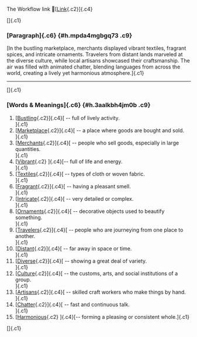 The Workflow link
👏[[Link](https://www.google.com/url?q=http://www.google.com&sa=D&source=editors&ust=1760496053942490&usg=AOvVaw2BGGeCmSRQglu2-K1f5tH1){.c2}]{.c4}

[]{.c1}

### [Paragraph]{.c6} {#h.mpda4mgbgq73 .c9}

[In the bustling marketplace, merchants displayed vibrant textiles,
fragrant spices, and intricate ornaments. Travelers from distant lands
marveled at the diverse culture, while local artisans showcased their
craftsmanship. The air was filled with animated chatter, blending
languages from across the world, creating a lively yet harmonious
atmosphere.]{.c1}

------------------------------------------------------------------------

[]{.c1}

### [Words & Meanings]{.c6} {#h.3aalkbh4jm0b .c9}

1.  [[Bustling](https://www.google.com/url?q=http://www.google.com&sa=D&source=editors&ust=1760496053943106&usg=AOvVaw0SA-sGK42xE-E_Y74y_BN_){.c2}]{.c4}[ --
    full of lively activity.\
    ]{.c1}
2.  [[Marketplace](https://www.google.com/url?q=http://www.google.com&sa=D&source=editors&ust=1760496053943219&usg=AOvVaw2LkR6erS65uraRu6H58rxh){.c2}]{.c4}[ --
    a place where goods are bought and sold.\
    ]{.c1}
3.  [[Merchants](https://www.google.com/url?q=http://www.google.com&sa=D&source=editors&ust=1760496053943349&usg=AOvVaw1JBmWvpAsCjnmXGLewn_SM){.c2}]{.c4}[ --
    people who sell goods, especially in large quantities.\
    ]{.c1}
4.  [[Vibrant](https://www.google.com/url?q=http://www.google.com&sa=D&source=editors&ust=1760496053943475&usg=AOvVaw1vHw09NhNWrL552chIQKWb){.c2}
    ]{.c4}[-- full of life and energy.\
    ]{.c1}
5.  [[Textiles](https://www.google.com/url?q=http://www.google.com&sa=D&source=editors&ust=1760496053943619&usg=AOvVaw2orGzq6BftlwFcYBosUkVe){.c2}]{.c4}[ --
    types of cloth or woven fabric.\
    ]{.c1}
6.  [[Fragrant](https://www.google.com/url?q=http://www.google.com&sa=D&source=editors&ust=1760496053943731&usg=AOvVaw2kMDnreZT8NwqBEFcH6o3U){.c2}]{.c4}[ --
    having a pleasant smell.\
    ]{.c1}
7.  [[Intricate](https://www.google.com/url?q=http://www.google.com&sa=D&source=editors&ust=1760496053943863&usg=AOvVaw1APmAWGtKcmWc9w1dvExfY){.c2}]{.c4}[ --
    very detailed or complex.\
    ]{.c1}
8.  [[Ornaments](https://www.google.com/url?q=http://www.google.com&sa=D&source=editors&ust=1760496053943958&usg=AOvVaw2zs1FUo8lWPNvwWHmjnQ2K){.c2}]{.c4}[ --
    decorative objects used to beautify something.\
    ]{.c1}
9.  [[Travelers](https://www.google.com/url?q=http://www.google.com&sa=D&source=editors&ust=1760496053944071&usg=AOvVaw0wGyenL0EOZld9-AomTZ4u){.c2}]{.c4}[ --
    people who are journeying from one place to another.\
    ]{.c1}
10. [[Distant](https://www.google.com/url?q=http://www.google.com&sa=D&source=editors&ust=1760496053944183&usg=AOvVaw1J8xu3ODJgcndTaUcG9wPU){.c2}]{.c4}[ --
    far away in space or time.\
    ]{.c1}
11. [[Diverse](https://www.google.com/url?q=http://www.google.com&sa=D&source=editors&ust=1760496053944272&usg=AOvVaw18oNF6cfnhDqowpK71E730){.c2}]{.c4}[ --
    showing a great deal of variety.\
    ]{.c1}
12. [[Culture](https://www.google.com/url?q=http://www.google.com&sa=D&source=editors&ust=1760496053944371&usg=AOvVaw3FZAcR1BovK-gJDjAP8q5x){.c2}]{.c4}[ --
    the customs, arts, and social institutions of a group.\
    ]{.c1}
13. [[Artisans](https://www.google.com/url?q=http://www.google.com&sa=D&source=editors&ust=1760496053944498&usg=AOvVaw1uZltAQZM0J8esEpqKAAlp){.c2}]{.c4}[ --
    skilled craft workers who make things by hand.\
    ]{.c1}
14. [[Chatter](https://www.google.com/url?q=http://www.google.com&sa=D&source=editors&ust=1760496053944611&usg=AOvVaw2dhejNN_n20ZIewkueVY5R){.c2}]{.c4}[ --
    fast and continuous talk.\
    ]{.c1}
15. [[Harmonious](https://www.google.com/url?q=http://www.google.com&sa=D&source=editors&ust=1760496053944705&usg=AOvVaw3S8c3Nzw0ABIMwC47zozr2){.c2}
    ]{.c4}[-- forming a pleasing or consistent whole.]{.c1}

[]{.c1}
